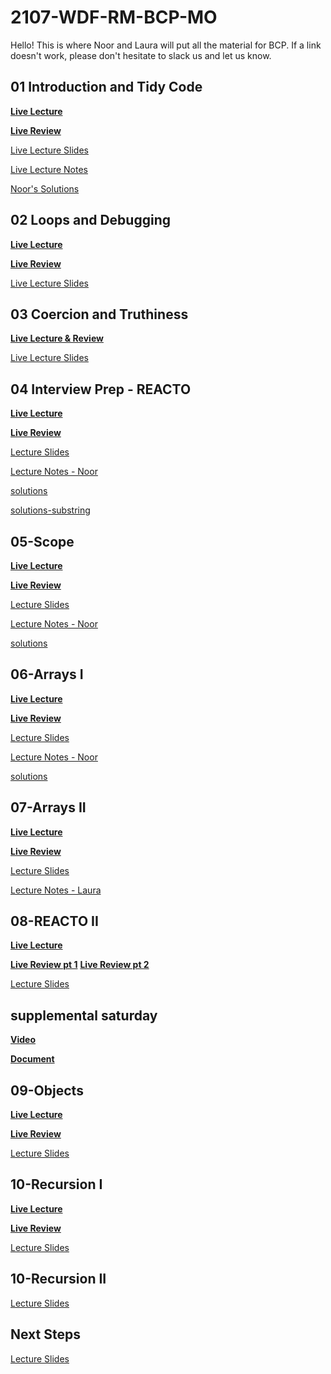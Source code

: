 # 2107-WDF-RM-BCP-MO

Hello! This is where Noor and Laura will put all the material for BCP. If a link doesn't work, please don't hesitate to slack us and let us know.

## **01 Introduction and Tidy Code**

**[Live Lecture](https://youtu.be/rD61Cme15gM)**

**[Live Review](https://youtu.be/QtBWtR4rIh0)**

[Live Lecture Slides](workshops/01-tidy-code/00-lecture/IntroductionTidyCode.pdf)

[Live Lecture Notes](workshops/01-tidy-code/00-lecture/lecture.js)

[Noor's Solutions](workshops/01-tidy-code)

## **02 Loops and Debugging**

**[Live Lecture](https://youtu.be/hTrU1eoRjyU)**

**[Live Review](https://youtu.be/vUF6_Q_kgpI)**

[Live Lecture Slides](https://docs.google.com/presentation/d/1xd6W1ckVETYwgudogZNFXnnsVStAVc-De7DPInLOSic/edit?usp=sharing)

## **03 Coercion and Truthiness**

**[Live Lecture & Review](https://youtu.be/_PHKsX_b3MA)**

[Live Lecture Slides](https://docs.google.com/presentation/d/1NyhpFRgDapA9bDYbhKJArstDv2dgo1SgbJex1QXHzv0/edit?usp=sharing)

## **04 Interview Prep - REACTO**

**[Live Lecture](https://youtu.be/8aWcv2CoSRk)**

**[Live Review](https://youtu.be/oxdmQnfxUnQ)**

[Lecture Slides](workshops/04-reacto-1/00-lecture/04.BCP-REACTO.pdf)

[Lecture Notes - Noor](workshops/04-reacto-1/00-lecture/lecture.js)

[solutions](workshops/04-reacto-1)

[solutions-substring](workshops/04-reacto-1/02-stringManipulation/substring.js)

## **05-Scope**

**[Live Lecture](https://youtu.be/40-FL8x60NY)**

**[Live Review](https://youtu.be/N4y4s4r6RCo)**

[Lecture Slides](workshops/05-scope/00-lecture/05.Scope.pdf)

[Lecture Notes - Noor](workshops/05-scope/00-lecture/lecture.js)

[solutions](workshops/05-scope/00-lecture/solutions.js)

## **06-Arrays I**

**[Live Lecture](https://youtu.be/23_LNqVmYko)**

**[Live Review](https://youtu.be/8ome2dIEvY8)**

[Lecture Slides](workshops/06-arrays-i/00-lecture/06.ArraysI.pdf)

[Lecture Notes - Noor](workshops/06-arrays-i/00-lecture/lecture.js)

[solutions](workshops/06-arrays-i/solutions.js)

## **07-Arrays II**

**[Live Lecture](https://youtu.be/10oHCuAmkg4)**

**[Live Review](https://youtu.be/WBiL88U-SOs)**

[Lecture Slides](https://docs.google.com/presentation/d/1XgudYRvFu4EN7v391XY018Eq2Q4UKdb9FO7FSYOg2r0/edit?usp=sharing)

[Lecture Notes - Laura](workshops/07-arrays-ii/lecture.js)

## **08-REACTO II**

**[Live Lecture](https://youtu.be/y38sqf2IwX8)**

**[Live Review pt 1](https://youtu.be/hMc2i4yQchE)**
**[Live Review pt 2](https://youtu.be/-zuTaTg3d_U)**

[Lecture Slides](https://docs.google.com/presentation/d/1Le_1ziXvdG0Dass83XHJxRIBLUYhP6VH4P1Y-w1rSkk/edit?usp=sharing)

## **supplemental saturday**

**[Video](https://youtu.be/3Iw0_1s1Sns)**

**[Document](https://docs.google.com/document/d/13q6vPGM2RC9_GVfKOJ94fTKv1GXi6yhxmTwqzf2jfHs/edit?usp=sharing)**

## **09-Objects**

**[Live Lecture](https://youtu.be/CLv601jCiEY)**

**[Live Review](https://youtu.be/SfoIbyrvp-U)**

[Lecture Slides](workshops/09-objects/00-lecture/09.Objects.pdf)

## **10-Recursion I**

**[Live Lecture](https://youtu.be/n_O3E7oUJdY)**

**[Live Review](https://youtu.be/PgYPYrHVebs)**

[Lecture Slides](workshops/09-objects/00-lecture/09.Objects.pdf)


## **10-Recursion II**
<!-- 
**[Live Lecture]()**

**[Live Review]()** -->

[Lecture Slides](https://docs.google.com/presentation/d/1Lu8K6-02swM--9ggI_GCGycI591gK2z1pSCWqyn0lrk/edit?usp=sharing)

## **Next Steps**
<!-- 
**[Live Lecture]()**

**[Live Review]()** -->

[Lecture Slides](https://docs.google.com/presentation/d/1NHrlBNvS6p3HoJWMQ-BiRaU--2A-qYMr56199Qorcx0/edit?usp=sharing)